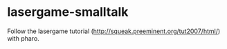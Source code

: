 # lasergame-smalltalk
Follow the lasergame tutorial (http://squeak.preeminent.org/tut2007/html/) with pharo.
